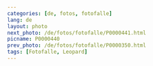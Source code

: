 ```yaml
---
categories: [de, fotos, fotofalle]
lang: de
layout: photo
next_photo: /de/fotos/fotofalle/P0000441.html
picname: P0000440
prev_photo: /de/fotos/fotofalle/P0000350.html
tags: [Fotofalle, Leopard]
---
```

